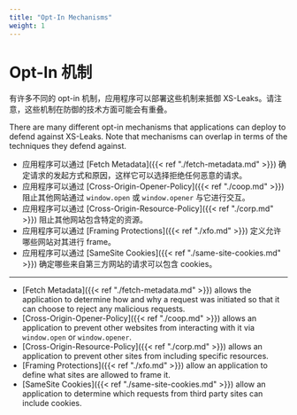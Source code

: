 ```yaml
---
title: "Opt-In Mechanisms"
weight: 1
---
```


# Opt-In 机制

有许多不同的 opt-in 机制，应用程序可以部署这些机制来抵御 XS-Leaks。请注意，这些机制在防御的技术方面可能会有重叠。

There are many different opt-in mechanisms that applications can deploy to defend against XS-Leaks. Note that mechanisms can overlap in terms of the techniques they defend against. 

* 应用程序可以通过 [Fetch Metadata]({{< ref "./fetch-metadata.md" >}}) 确定请求的发起方式和原因，这样它可以选择拒绝任何恶意的请求。
* 应用程序可以通过 [Cross-Origin-Opener-Policy]({{< ref "./coop.md" >}}) 阻止其他网站通过 `window.open` 或 `window.opener` 与它进行交互。
* 应用程序可以通过 [Cross-Origin-Resource-Policy]({{< ref "./corp.md" >}}) 阻止其他网站包含特定的资源。
* 应用程序可以通过 [Framing Protections]({{< ref "./xfo.md" >}}) 定义允许哪些网站对其进行 frame。
* 应用程序可以通过 [SameSite Cookies]({{< ref "./same-site-cookies.md" >}}) 确定哪些来自第三方网站的请求可以包含 cookies。
---
* [Fetch Metadata]({{< ref "./fetch-metadata.md" >}}) allows the application to determine how and why a request was initiated so that it can choose to reject any malicious requests. 
* [Cross-Origin-Opener-Policy]({{< ref "./coop.md" >}}) allows an application to prevent other websites from interacting with it via `window.open` or `window.opener`.
* [Cross-Origin-Resource-Policy]({{< ref "./corp.md" >}}) allows an application to prevent other sites from including specific resources.
* [Framing Protections]({{< ref "./xfo.md" >}}) allow an application to define what sites are allowed to frame it.
* [SameSite Cookies]({{< ref "./same-site-cookies.md" >}}) allow an application to determine which requests from third party sites can include cookies.
